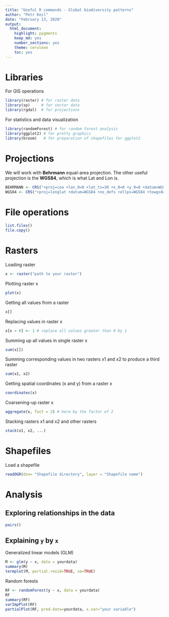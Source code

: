 ```yaml
---
title: "Useful R commands - Global biodiversity patterns"
author: "Petr Keil"
date: "February 13, 2020"
output: 
  html_document: 
    highlight: pygments
    keep_md: yes
    number_sections: yes
    theme: cerulean
    toc: yes
---
```




# Libraries

For GIS operations


```r
library(raster) # for raster data
library(sp)     # for vector data
library(rgdal)  # for projections
```

For statistics and data visualization

```r
library(randomForest) # for random forest analysis
library(ggplot2) # for pretty graphics
library(broom)   # for preparation of shapefiles for ggplot2
```

# Projections

We will work with **Behrmann** equal-area projection. The other useful projection is
the **WGS84**, which is what Lat and Lon is.


```r
BEHRMANN <- CRS("+proj=cea +lon_0=0 +lat_ts=30 +x_0=0 +y_0=0 +datum=WGS84 +units=m +no_defs +ellps=WGS84 +towgs84=0,0,0")
WGS84 <- CRS("+proj=longlat +datum=WGS84 +no_defs +ellps=WGS84 +towgs84=0,0,0")
```

# File operations


```r
list.files()
file.copy()
```

# Rasters

Loading raster


```r
x <- raster("path to your raster")
```

Plotting raster x


```r
plot(x)
```

Getting all values from a raster


```r
x[]
```

Replacing values in raster x


```r
x[x > 0] <- 1 # replace all values greater than 0 by 1
```

Summing up all values in single raster x


```r
sum(x[])
```

Summing corresponding values in two rasters x1 and x2 to produce a third raster


```r
sum(x1, x2)
```

Getting spatial coordinates (x and y) from a raster x


```r
coordinates(x)
```

Coarsening-up raster x


```r
aggregate(x, fact = 2) # here by the factor of 2
```

Stacking rasters x1 and x2 and other rasters


```r
stack(x1, x2, ...)
```

# Shapefiles

Load a shapefile


```r
readOGR(dsn= "Shapefile directory", layer = "Shapefile name")
```

# Analysis 

## Exploring relationships in the data


```r
pairs()
```

## Explaining ```y``` by ```x```

Generalized linear models (GLM)


```r
M <- glm(y ~ x, data = yourdata)
summary(M)
termplot(M, partial.resid=TRUE, se=TRUE)
```

Random forests


```r
RF <- randomForest(y ~ x, data = yourdata)
RF
summary(RF)
varImpPlot(RF)
partialPlot(RF, pred.data=yourdata, x.var="your variable")
```
